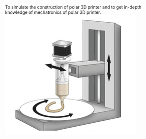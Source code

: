 To simulate the construction of polar 3D printer and to get in-depth knowledge of mechatronics of polar 3D printer.\
![Polar 3D Printer](images/polar.png "Polar 3D Printer")